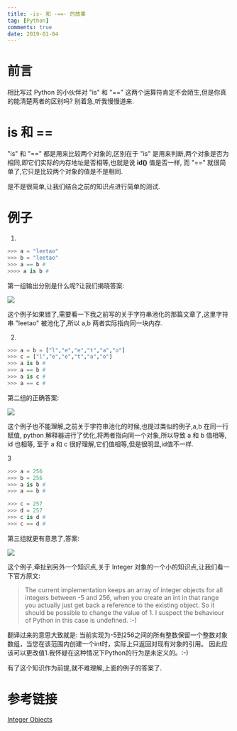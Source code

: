 ```yaml
---
title: -is- 和 -==- 的故事
tag: [Python]
comments: true
date: 2019-01-04
---
```





# 前言

相比写过 Python 的小伙伴对 "is" 和 "==" 这两个运算符肯定不会陌生,但是你真的能清楚两者的区别吗? 别着急,听我慢慢道来.

# is 和 ==

"is" 和 "==" 都是用来比较两个对象的,区别在于 "is" 是用来判断,两个对象是否为相同,即它们实际的内存地址是否相等,也就是说 **id()** 值是否一样, 而 "==" 就很简单了,它只是比较两个对象的值是不是相同.

是不是很简单,让我们结合之前的知识点进行简单的测试.

# 例子

1.

```python
>>> a = "leetao"
>>> b = "leetao"
>>> a == b # 
>>>> a is b # 
```
第一组输出分别是什么呢?让我们揭晓答案:

![](http://ww1.sinaimg.cn/large/006wYWbGly1fyukc0x53ij30b00560sl.jpg)

这个例子如果错了,需要看一下我之前写的关于字符串池化的那篇文章了,这里字符串 "leetao" 被池化了,所以 a,b 两者实际指向同一块内存.

2.

```python
>>> a = b = ["l","e","e","t","a","o"]
>>> c = ["l","e","e","t","a","o"]
>>> a is b # 
>>> a == b # 
>>> a is c # 
>>> a == c # 
```

第二组的正确答案:

![](http://ww1.sinaimg.cn/large/006wYWbGly1fyukdqu3qjj30gf08njrd.jpg)

这个例子也不能理解,之前关于字符串池化的时候,也提过类似的例子,a,b 在同一行赋值, python 解释器进行了优化,将两者指向同一个对象,所以导致 a 和 b 值相等, id 也相等, 至于 a 和 c 很好理解,它们值相等,但是很明显,id值不一样.

3

```python
>>> a = 256
>>> b = 256
>>> a is b # 
>>> a == b #

>>> c = 257
>>> d = 257
>>> c is d #
>>> c == d #
```

第三组就更有意思了,答案:

![](http://ww1.sinaimg.cn/large/006wYWbGly1fyukezmmo8j307n0a4q2w.jpg)

这个例子,牵扯到另外一个知识点,关于 Integer 对象的一个小的知识点,让我们看一下官方原文:

> The current implementation keeps an array of integer objects for all integers between -5 and 256, when you create an int in that range you actually just get back a reference to the existing object. So it should be possible to change the value of 1. I suspect the behaviour of Python in this case is undefined. :-)

翻译过来的意思大致就是: 当前实现为-5到256之间的所有整数保留一个整数对象数组，当您在该范围内创建一个int时，实际上只返回对现有对象的引用。 因此应该可以更改值1.我怀疑在这种情况下Python的行为是未定义的。:-)

有了这个知识作为前提,就不难理解,上面的例子的答案了.

# 参考链接

[Integer Objects](https://docs.python.org/3/c-api/long.html#c.PyLong_FromLong)

